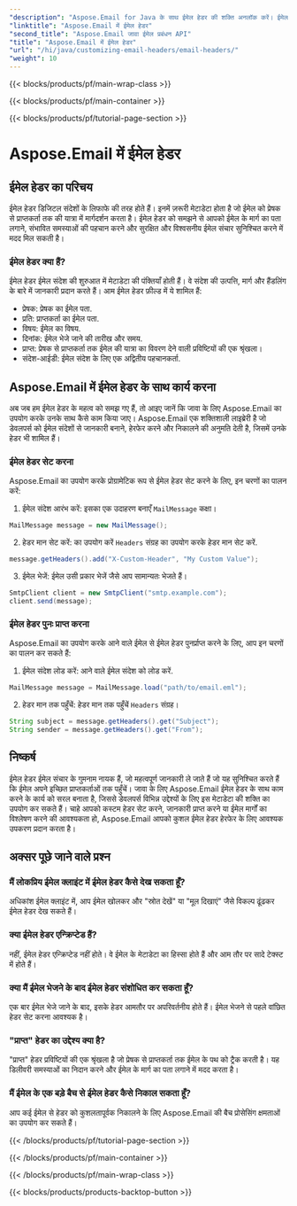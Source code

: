 ```yaml
---
"description": "Aspose.Email for Java के साथ ईमेल हेडर की शक्ति अनलॉक करें। ईमेल हेडर को आसानी से सेट और प्राप्त करना सीखें।"
"linktitle": "Aspose.Email में ईमेल हेडर"
"second_title": "Aspose.Email जावा ईमेल प्रबंधन API"
"title": "Aspose.Email में ईमेल हेडर"
"url": "/hi/java/customizing-email-headers/email-headers/"
"weight": 10
---
```


{{< blocks/products/pf/main-wrap-class >}}

{{< blocks/products/pf/main-container >}}

{{< blocks/products/pf/tutorial-page-section >}}

# Aspose.Email में ईमेल हेडर


## ईमेल हेडर का परिचय

ईमेल हेडर डिजिटल संदेशों के लिफाफे की तरह होते हैं। इनमें ज़रूरी मेटाडेटा होता है जो ईमेल को प्रेषक से प्राप्तकर्ता तक की यात्रा में मार्गदर्शन करता है। ईमेल हेडर को समझने से आपको ईमेल के मार्ग का पता लगाने, संभावित समस्याओं की पहचान करने और सुरक्षित और विश्वसनीय ईमेल संचार सुनिश्चित करने में मदद मिल सकती है।

### ईमेल हेडर क्या हैं?

ईमेल हेडर ईमेल संदेश की शुरुआत में मेटाडेटा की पंक्तियाँ होती हैं। वे संदेश की उत्पत्ति, मार्ग और हैंडलिंग के बारे में जानकारी प्रदान करते हैं। आम ईमेल हेडर फ़ील्ड में ये शामिल हैं:

- प्रेषक: प्रेषक का ईमेल पता.
- प्रति: प्राप्तकर्ता का ईमेल पता.
- विषय: ईमेल का विषय.
- दिनांक: ईमेल भेजे जाने की तारीख और समय.
- प्राप्त: प्रेषक से प्राप्तकर्ता तक ईमेल की यात्रा का विवरण देने वाली प्रविष्टियों की एक श्रृंखला।
- संदेश-आईडी: ईमेल संदेश के लिए एक अद्वितीय पहचानकर्ता.

## Aspose.Email में ईमेल हेडर के साथ कार्य करना

अब जब हम ईमेल हेडर के महत्व को समझ गए हैं, तो आइए जानें कि जावा के लिए Aspose.Email का उपयोग करके उनके साथ कैसे काम किया जाए। Aspose.Email एक शक्तिशाली लाइब्रेरी है जो डेवलपर्स को ईमेल संदेशों से जानकारी बनाने, हेरफेर करने और निकालने की अनुमति देती है, जिसमें उनके हेडर भी शामिल हैं।

### ईमेल हेडर सेट करना

Aspose.Email का उपयोग करके प्रोग्रामेटिक रूप से ईमेल हेडर सेट करने के लिए, इन चरणों का पालन करें:

1. ईमेल संदेश आरंभ करें: इसका एक उदाहरण बनाएँ `MailMessage` कक्षा।

```java
MailMessage message = new MailMessage();
```

2. हेडर मान सेट करें: का उपयोग करें `Headers` संग्रह का उपयोग करके हेडर मान सेट करें.

```java
message.getHeaders().add("X-Custom-Header", "My Custom Value");
```

3. ईमेल भेजें: ईमेल उसी प्रकार भेजें जैसे आप सामान्यतः भेजते हैं।

```java
SmtpClient client = new SmtpClient("smtp.example.com");
client.send(message);
```

### ईमेल हेडर पुनः प्राप्त करना

Aspose.Email का उपयोग करके आने वाले ईमेल से ईमेल हेडर पुनर्प्राप्त करने के लिए, आप इन चरणों का पालन कर सकते हैं:

1. ईमेल संदेश लोड करें: आने वाले ईमेल संदेश को लोड करें.

```java
MailMessage message = MailMessage.load("path/to/email.eml");
```

2. हेडर मान तक पहुँचें: हेडर मान तक पहुँचें `Headers` संग्रह।

```java
String subject = message.getHeaders().get("Subject");
String sender = message.getHeaders().get("From");
```

## निष्कर्ष

ईमेल हेडर ईमेल संचार के गुमनाम नायक हैं, जो महत्वपूर्ण जानकारी ले जाते हैं जो यह सुनिश्चित करते हैं कि ईमेल अपने इच्छित प्राप्तकर्ताओं तक पहुँचें। जावा के लिए Aspose.Email ईमेल हेडर के साथ काम करने के कार्य को सरल बनाता है, जिससे डेवलपर्स विभिन्न उद्देश्यों के लिए इस मेटाडेटा की शक्ति का उपयोग कर सकते हैं। चाहे आपको कस्टम हेडर सेट करने, जानकारी प्राप्त करने या ईमेल मार्गों का विश्लेषण करने की आवश्यकता हो, Aspose.Email आपको कुशल ईमेल हेडर हेरफेर के लिए आवश्यक उपकरण प्रदान करता है।

## अक्सर पूछे जाने वाले प्रश्न

### मैं लोकप्रिय ईमेल क्लाइंट में ईमेल हेडर कैसे देख सकता हूँ?

अधिकांश ईमेल क्लाइंट में, आप ईमेल खोलकर और "स्रोत देखें" या "मूल दिखाएं" जैसे विकल्प ढूंढकर ईमेल हेडर देख सकते हैं।

### क्या ईमेल हेडर एन्क्रिप्टेड हैं?

नहीं, ईमेल हेडर एन्क्रिप्टेड नहीं होते। वे ईमेल के मेटाडेटा का हिस्सा होते हैं और आम तौर पर सादे टेक्स्ट में होते हैं।

### क्या मैं ईमेल भेजने के बाद ईमेल हेडर संशोधित कर सकता हूँ?

एक बार ईमेल भेजे जाने के बाद, इसके हेडर आमतौर पर अपरिवर्तनीय होते हैं। ईमेल भेजने से पहले वांछित हेडर सेट करना आवश्यक है।

### "प्राप्त" हेडर का उद्देश्य क्या है?

"प्राप्त" हेडर प्रविष्टियों की एक श्रृंखला है जो प्रेषक से प्राप्तकर्ता तक ईमेल के पथ को ट्रैक करती है। यह डिलीवरी समस्याओं का निदान करने और ईमेल के मार्ग का पता लगाने में मदद करता है।

### मैं ईमेल के एक बड़े बैच से ईमेल हेडर कैसे निकाल सकता हूँ?

आप कई ईमेल से हेडर को कुशलतापूर्वक निकालने के लिए Aspose.Email की बैच प्रोसेसिंग क्षमताओं का उपयोग कर सकते हैं।

{{< /blocks/products/pf/tutorial-page-section >}}

{{< /blocks/products/pf/main-container >}}

{{< /blocks/products/pf/main-wrap-class >}}

{{< blocks/products/products-backtop-button >}}